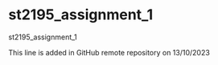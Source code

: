 # st2195_assignment_1
st2195_assignment_1

This line is added in GitHub remote repository on 13/10/2023 

